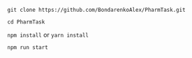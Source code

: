 `git clone https://github.com/BondarenkoAlex/PharmTask.git`

`cd PharmTask`

`npm install` or `yarn install`

`npm run start`
